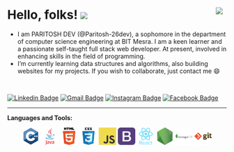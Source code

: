 # Hello, folks! <img src="https://raw.githubusercontent.com/MartinHeinz/MartinHeinz/master/wave.gif" width="5px"> <img align='right' src="https://raw.githubusercontent.com/abhisheknaiidu/abhisheknaiidu/master/code.gif" style="width: 5%">
-  I am PARITOSH DEV (@Paritosh-26dev), a sophomore in the department of computer science engineering at BIT Mesra. I am a keen learner and a passionate self-taught full stack web developer. At present, involved in enhancing skills in the field of programming.
- I’m currently learning data structures and algorithms, also building websites for my projects. If you wish to collaborate, just contact me 😄 
 <br />
 
  [![Linkedin Badge](https://img.shields.io/badge/-Paritoshdev-blue?style=flat-square&logo=Linkedin&logoColor=white&link=https://www.linkedin.com/in/paritosh-dev-05254b204/)](https://www.linkedin.com/in/paritosh-dev-05254b204/) 
   [![Gmail Badge](https://img.shields.io/badge/-paritoshdev26-c14438?style=flat-square&logo=Gmail&logoColor=white&link=mailto:paritoshdev26@gmail.com)](mailto:paritoshdev26@gmail.com)
   [![Instagram Badge](https://img.shields.io/badge/-@paritosh_26dev-purple?style=flat&logo=instagram&logoColor=white&link=https://instagram.com/paritosh_26dev/)](https://instagram.com/paritosh_26dev) 
   [![Facebook Badge](https://img.shields.io/badge/-Paritosh_Dev-036be4?style=flat-square&logo=Facebook&logoColor=white&link=https://www.facebook.com/profile.php?id=100022118525351)](https://www.facebook.com/paritosh.dev.31/)
<br />
 
 ---
**Languages and Tools:**

<p align="center">

  <div align="center">
  <code><img height="40" src="https://raw.githubusercontent.com/github/explore/80688e429a7d4ef2fca1e82350fe8e3517d3494d/topics/cpp/cpp.png"></code> 
  <code><img height="40" src="https://raw.githubusercontent.com/devicons/devicon/master/icons/java/java-original-wordmark.svg"></code> 
  <code><img height="40" src="https://raw.githubusercontent.com/github/explore/80688e429a7d4ef2fca1e82350fe8e3517d3494d/topics/html/html.png"></code> 
  <code><img height="40" src="https://raw.githubusercontent.com/github/explore/80688e429a7d4ef2fca1e82350fe8e3517d3494d/topics/css/css.png"></code> 
  <code><img height="40" src="https://raw.githubusercontent.com/github/explore/80688e429a7d4ef2fca1e82350fe8e3517d3494d/topics/javascript/javascript.png"></code>  
  <code><img height="40" src="https://raw.githubusercontent.com/github/explore/80688e429a7d4ef2fca1e82350fe8e3517d3494d/topics/bootstrap/bootstrap.png"></code>  
  <code><img height="40" src="https://raw.githubusercontent.com/devicons/devicon/master/icons/react/react-original-wordmark.svg"></code> 
  <code><img height="40" src="https://raw.githubusercontent.com/github/explore/80688e429a7d4ef2fca1e82350fe8e3517d3494d/topics/nodejs/nodejs.png"></code> 
  <code><img height="40" src="https://raw.githubusercontent.com/github/explore/80688e429a7d4ef2fca1e82350fe8e3517d3494d/topics/mongodb/mongodb.png"></code>  
  <code><img height="40" src="https://raw.githubusercontent.com/github/explore/80688e429a7d4ef2fca1e82350fe8e3517d3494d/topics/git/git.png"></code>
  </div>
  
  </p>

<!---
Paritosh-26dev/Paritosh-26dev is a ✨ special ✨ repository because its `README.md` (this file) appears on your GitHub profile.
You can click the Preview link to take a look at your changes.
--->
